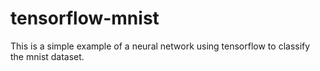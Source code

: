 # tensorflow-mnist
This is a simple example of a neural network using tensorflow to classify the mnist dataset.
